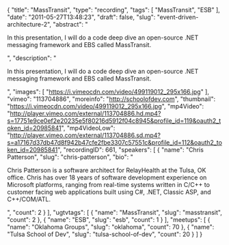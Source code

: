 {
  "title": "MassTransit",
  "type": "recording",
  "tags": [
    "MassTransit",
    "ESB"
  ],
  "date": "2011-05-27T13:48:23",
  "draft": false,
  "slug": "event-driven-architecture-2",
  "abstract": "<p>In this presentation, I will do a code deep dive an open-source .NET messaging framework and EBS called MassTransit.</p>",
  "description": "<p>In this presentation, I will do a code deep dive an open-source .NET messaging framework and EBS called MassTransit.</p>",
  "images": [
    "https://i.vimeocdn.com/video/499119012_295x166.jpg"
  ],
  "vimeo": "113704886",
  "moreinfo": "http://schoolofdev.com",
  "thumbnail": "https://i.vimeocdn.com/video/499119012_295x166.jpg",
  "mp4Video": "http://player.vimeo.com/external/113704886.hd.mp4?s=17751e9ce0ef2e20235e5f80216d5912f04c8945&profile_id=119&oauth2_token_id=20985841",
  "mp4VideoLow": "http://player.vimeo.com/external/113704886.sd.mp4?s=a17167d37db47d8f942b47cfe2fbe3307c57551c&profile_id=112&oauth2_token_id=20985841",
  "recordingID": 661,
  "speakers": [
    {
      "name": "Chris Patterson",
      "slug": "chris-patterson",
      "bio": "<p>Chris Patterson is a software architect for RelayHealth at the Tulsa, OK office. Chris has over 18 years of software development experience on Microsoft platforms, ranging from real-time systems written in C/C++ to customer facing web applications built using C#, .NET, Classic ASP, and C++/COM/ATL.</p>",
      "count": 2
    }
  ],
  "ugtvtags": [
    {
      "name": "MassTransit",
      "slug": "masstransit",
      "count": 2
    },
    {
      "name": "ESB",
      "slug": "esb",
      "count": 1
    }
  ],
  "meetups": [
    {
      "name": "Oklahoma Groups",
      "slug": "oklahoma",
      "count": 70
    },
    {
      "name": "Tulsa School of Dev",
      "slug": "tulsa-school-of-dev",
      "count": 20
    }
  ]
}